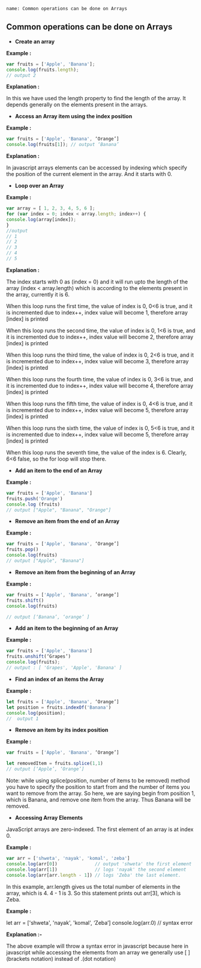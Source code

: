 ```ngMeta
name: Common operations can be done on Arrays
```

## Common operations can be done on Arrays


- **Create an array**

**Example :**
```javascript
var fruits = ['Apple', 'Banana'];
console.log(fruits.length); 
// output 2
```

**Explanation :**

In this we have used the length property to find the length of the array. It depends generally on the elements present in the arrays.

- **Access an Array item using the index position**

**Example :**

```javascript
var fruits = ['Apple', 'Banana', ‘Orange’]
console.log(fruits[1]); // output ‘Banana’
```
**Explanation :**

In javascript arrays elements can be accessed by indexing which specify the position of the current element in the array. And it starts with 0.

- **Loop over an Array**
	
**Example :**

```javascript
var array = [ 1, 2, 3, 4, 5, 6 ];
for (var index = 0; index < array.length; index++) {
console.log(array[index]);
}
//output
// 1
// 2
// 3
// 4
// 5
```
    
**Explanation :**
    
The index starts with 0 as (index = 0) and it will run upto the length of the array 
(index < array.length) which is according to the elements present in the array, currently it is 6.

When this loop runs the first time, the value of index is 0, 0<6 is true, and it is incremented due to index++, index value will become 1, therefore array [index] is printed

When this loop runs the second time, the value of index is 0, 1<6 is true, and it is incremented due to index++, index value will become 2, therefore array [index] is printed

When this loop runs the third time, the value of index is 0, 2<6 is true, and it is incremented due to index++, index value will become 3, therefore array [index] is printed

When this loop runs the fourth time, the value of index is 0, 3<6 is true, and it is incremented due to index++, index value will become 4, therefore array [index] is printed

When this loop runs the fifth time, the value of index is 0, 4<6 is true, and it is incremented due to index++, index value will become 5, therefore array [index] is printed

When this loop runs the sixth time, the value of index is 0, 5<6 is true, and it is incremented due to index++, index value will become 5, therefore array [index] is printed

When this loop runs the seventh time, the value of the index is 6. Clearly, 6<6 false, so the for loop will stop there.

 
 
- **Add an item to the end of an Array**
	
**Example :**

```javascript
var fruits = ['Apple', 'Banana']
fruits.push('Orange')
console.log (fruits)
// output ["Apple", "Banana", "Orange"]
```
- **Remove an item from the end of an Array**
    
**Example :**

```javascript
var fruits = ['Apple', 'Banana', ‘Orange’]
fruits.pop()
console.log(fruits)
// output ["Apple", "Banana"]
```

- **Remove an item from the beginning of an Array**

**Example :**

```javascript
var fruits = ['Apple', 'Banana', ’orange’]
fruits.shift()
console.log(fruits)

// output [‘Banana’, ‘orange’ ]
```
- **Add an item to the beginning of an Array**


**Example :**
```javascript
var fruits = ['Apple', 'Banana']
fruits.unshift(‘Grapes’)
console.log(fruits);
// output : [ 'Grapes', 'Apple', 'Banana' ]
```
- **Find an index of an items the Array**
	
**Example :**
```javascript
let fruits = ['Apple', 'Banana', ‘Orange’]
let position = fruits.indexOf('Banana')
console.log(position);
//  output 1
```
- **Remove an item by its index position**
	
**Example :**
```javascript
var fruits = ['Apple', 'Banana', ‘Orange’]

let removedItem = fruits.splice(1,1)
// output [‘Apple’, ‘Orange’]
```

Note: while using splice(position, number of items to be removed) method you have to specify the position to start from and the number of items you want to remove from the array.
So here, we are saying begin from position 1, which is Banana, and remove one item from the array. Thus Banana will be removed.
 
- **Accessing Array Elements**

JavaScript arrays are zero-indexed. The first element of an array is at index 0. 

**Example :**
```javascript
var arr = ['shweta', 'nayak', 'komal', 'zeba']
console.log(arr[0])              // output 'shweta' the first element
console.log(arr[1])              // logs 'nayak' the second element
console.log(arr[arr.length - 1]) // logs 'Zeba' the last element. 
```

In this example, arr.length gives us the total number of elements in the array, which is 4. 4 - 1 is 3. So this statement prints out arr[3], which is Zeba.

**Example :**

let arr = ['shweta', 'nayak', 'komal', ‘Zeba’]
console.log(arr.0)   // syntax error

**Explanation :-**

The above example will throw a syntax error in javascript because here in javascript while accessing the elements from an array we generally use [ ] (brackets notation) instead of .(dot notation)
